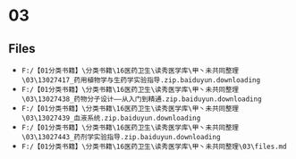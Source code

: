 # 03

## Files

- `F:/【01分类书籍】\分类书籍\16医药卫生\读秀医学库\甲丶未共同整理\03\13027417_药用植物学与生药学实验指导.zip.baiduyun.downloading`
- `F:/【01分类书籍】\分类书籍\16医药卫生\读秀医学库\甲丶未共同整理\03\13027438_药物分子设计——从入门到精通.zip.baiduyun.downloading`
- `F:/【01分类书籍】\分类书籍\16医药卫生\读秀医学库\甲丶未共同整理\03\13027439_血液系统.zip.baiduyun.downloading`
- `F:/【01分类书籍】\分类书籍\16医药卫生\读秀医学库\甲丶未共同整理\03\13027443_药剂学实验指导.zip.baiduyun.downloading`
- `F:/【01分类书籍】\分类书籍\16医药卫生\读秀医学库\甲丶未共同整理\03\files.md`
